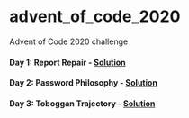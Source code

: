 # advent_of_code_2020
Advent of Code 2020 challenge

#### Day 1: Report Repair - [Solution](https://github.com/AYKondo/advent_of_code_2020/tree/master/day_01)
#### Day 2: Password Philosophy - [Solution](https://github.com/AYKondo/advent_of_code_2020/tree/master/day_02)
#### Day 3: Toboggan Trajectory - [Solution](https://github.com/AYKondo/advent_of_code_2020/tree/master/day_03)